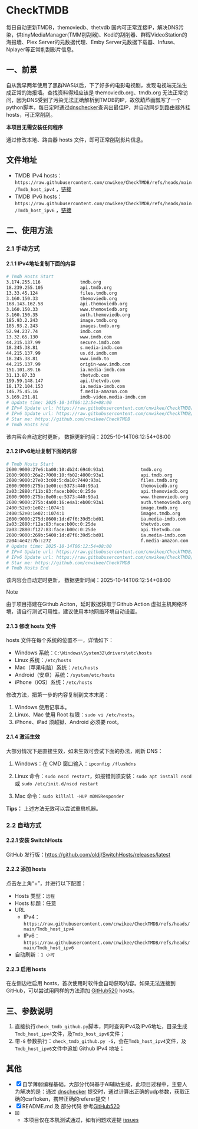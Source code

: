 # CheckTMDB

每日自动更新TMDB，themoviedb、thetvdb 国内可正常连接IP，解决DNS污染，供tinyMediaManager(TMM削刮器)、Kodi的刮削器、群晖VideoStation的海报墙、Plex Server的元数据代理、Emby Server元数据下载器、Infuse、Nplayer等正常削刮影片信息。

## 一、前景

自从我早两年使用了黑群NAS以后，下了好多的电影电视剧，发现电视端无法生成正常的海报墙。查找资料得知应该是 themoviedb.org、tmdb.org 无法正常访问，因为DNS受到了污染无法正确解析到TMDB的IP，故依葫芦画瓢写了一个python脚本，每日定时通过[dnschecker](https://dnschecker.org/)查询出最佳IP，并自动同步到路由器外挂hosts，可正常削刮。

**本项目无需安装任何程序**

通过修改本地、路由器 hosts 文件，即可正常削刮影片信息。

## 文件地址

- TMDB IPv4 hosts：`https://raw.githubusercontent.com/cnwikee/CheckTMDB/refs/heads/main/Tmdb_host_ipv4` ，[链接](https://raw.githubusercontent.com/cnwikee/CheckTMDB/refs/heads/main/Tmdb_host_ipv4)
- TMDB IPv6 hosts：`https://raw.githubusercontent.com/cnwikee/CheckTMDB/refs/heads/main/Tmdb_host_ipv6` ，[链接](https://raw.githubusercontent.com/cnwikee/CheckTMDB/refs/heads/main/Tmdb_host_ipv6)

## 二、使用方法

### 2.1 手动方式

#### 2.1.1 IPv4地址复制下面的内容

```bash
# Tmdb Hosts Start
3.174.255.116               tmdb.org
18.239.255.105              api.tmdb.org
13.33.45.124                files.tmdb.org
3.160.150.33                themoviedb.org
168.143.162.58              api.themoviedb.org
3.160.150.33                www.themoviedb.org
3.160.150.35                auth.themoviedb.org
185.93.2.243                image.tmdb.org
185.93.2.243                images.tmdb.org
52.94.237.74                imdb.com
13.32.65.130                www.imdb.com
44.215.137.99               secure.imdb.com
18.245.38.81                s.media-imdb.com
44.215.137.99               us.dd.imdb.com
18.245.38.81                www.imdb.to
44.215.137.99               origin-www.imdb.com
151.101.89.16               ia.media-imdb.com
31.13.87.33                 thetvdb.com
199.59.148.147              api.thetvdb.com
18.172.104.153              ia.media-imdb.com
146.75.45.16                f.media-amazon.com
3.169.231.81                imdb-video.media-imdb.com
# Update time: 2025-10-14T06:12:54+08:00
# IPv4 Update url: https://raw.githubusercontent.com/cnwikee/CheckTMDB/refs/heads/main/Tmdb_host_ipv4
# IPv6 Update url: https://raw.githubusercontent.com/cnwikee/CheckTMDB/refs/heads/main/Tmdb_host_ipv6
# Star me: https://github.com/cnwikee/CheckTMDB
# Tmdb Hosts End

```

该内容会自动定时更新， 数据更新时间：2025-10-14T06:12:54+08:00

#### 2.1.2 IPv6地址复制下面的内容

```bash
# Tmdb Hosts Start
2600:9000:27e6:ba00:10:db24:6940:93a1              tmdb.org
2600:9000:26a2:7000:10:fb02:4000:93a1              api.tmdb.org
2600:9000:27e0:3c00:5:da10:7440:93a1               files.tmdb.org
2600:9000:275b:1e00:e:5373:440:93a1                themoviedb.org
2a03:2880:f11b:83:face:b00c:0:25de                 api.themoviedb.org
2600:9000:275b:8e00:e:5373:440:93a1                www.themoviedb.org
2600:9000:275b:4a00:16:e4a1:eb00:93a1              auth.themoviedb.org
2400:52e0:1e02::1074:1                             image.tmdb.org
2400:52e0:1e02::1074:1                             images.tmdb.org
2600:9000:275d:8600:1d:d7f6:39d5:bd01              ia.media-imdb.com
2a03:2880:f12a:83:face:b00c:0:25de                 thetvdb.com
2a03:2880:f127:83:face:b00c:0:25de                 api.thetvdb.com
2600:9000:269b:5400:1d:d7f6:39d5:bd01              ia.media-imdb.com
2a04:4e42:7b::272                                  f.media-amazon.com
# Update time: 2025-10-14T06:12:54+08:00
# IPv4 Update url: https://raw.githubusercontent.com/cnwikee/CheckTMDB/refs/heads/main/Tmdb_host_ipv4
# IPv6 Update url: https://raw.githubusercontent.com/cnwikee/CheckTMDB/refs/heads/main/Tmdb_host_ipv6
# Star me: https://github.com/cnwikee/CheckTMDB
# Tmdb Hosts End

```

该内容会自动定时更新， 数据更新时间：2025-10-14T06:12:54+08:00

> [!NOTE]
> 由于项目搭建在Github Aciton，延时数据获取于Github Action 虚拟主机网络环境，请自行测试可用性，建议使用本地网络环境自动设置。

#### 2.1.3 修改 hosts 文件

hosts 文件在每个系统的位置不一，详情如下：

- Windows 系统：`C:\Windows\System32\drivers\etc\hosts`
- Linux 系统：`/etc/hosts`
- Mac（苹果电脑）系统：`/etc/hosts`
- Android（安卓）系统：`/system/etc/hosts`
- iPhone（iOS）系统：`/etc/hosts`

修改方法，把第一步的内容复制到文本末尾：

1. Windows 使用记事本。
2. Linux、Mac 使用 Root 权限：`sudo vi /etc/hosts`。
3. iPhone、iPad 须越狱、Android 必须要 root。

#### 2.1.4 激活生效

大部分情况下是直接生效，如未生效可尝试下面的办法，刷新 DNS：

1. Windows：在 CMD 窗口输入：`ipconfig /flushdns`

2. Linux 命令：`sudo nscd restart`，如报错则须安装：`sudo apt install nscd` 或 `sudo /etc/init.d/nscd restart`

3. Mac 命令：`sudo killall -HUP mDNSResponder`

**Tips：** 上述方法无效可以尝试重启机器。

### 2.2 自动方式

#### 2.2.1 安装 SwitchHosts

GitHub 发行版：https://github.com/oldj/SwitchHosts/releases/latest

#### 2.2.2 添加 hosts

点击左上角“+”，并进行以下配置：

- Hosts 类型：`远程`
- Hosts 标题：任意
- URL
    - IPv4：`https://raw.githubusercontent.com/cnwikee/CheckTMDB/refs/heads/main/Tmdb_host_ipv4`
    - IPv6：`https://raw.githubusercontent.com/cnwikee/CheckTMDB/refs/heads/main/Tmdb_host_ipv6`
- 自动刷新：`1 小时`

#### 2.2.3 启用 hosts

在左侧边栏启用 hosts，首次使用时软件会自动获取内容。如果无法连接到 GitHub，可以尝试用同样的方法添加 [GitHub520](https://github.com/521xueweihan/GitHub520) hosts。

## 三、参数说明

1. 直接执行`check_tmdb_github.py`脚本，同时查询IPv4及IPv6地址，目录生成`Tmdb_host_ipv4`文件，及`Tmdb_host_ipv6`文件；
2. 带`-G` 参数执行：`check_tmdb_github.py -G`，会在`Tmdb_host_ipv4`文件，及`Tmdb_host_ipv6`文件中追加 Github IPv4 地址；

## 其他

- [x] 自学薄弱编程基础，大部分代码基于AI辅助生成，此项目过程中，主要人为解决的是：通过 [dnschecker](https://dnschecker.org/) 提交时，通过计算出正确的udp参数，获取正确的csrftoken，携带正确的referer提交！
- [x] README.md 及 部分代码 参考[GitHub520](https://github.com/521xueweihan/GitHub520)
- [x] * 本项目仅在本机测试通过，如有问题欢迎提 [issues](https://github.com/cnwikee/CheckTMDB/issues/new)
